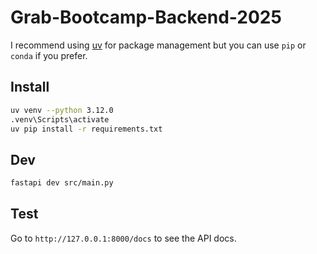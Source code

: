 # Grab-Bootcamp-Backend-2025

I recommend using [uv](https://github.com/astral-sh/uv) for package management but you can use `pip` or `conda` if you prefer.

## Install

```bash
uv venv --python 3.12.0
.venv\Scripts\activate
uv pip install -r requirements.txt
```

## Dev

```bash
fastapi dev src/main.py
```

## Test

Go to `http://127.0.0.1:8000/docs` to see the API docs.